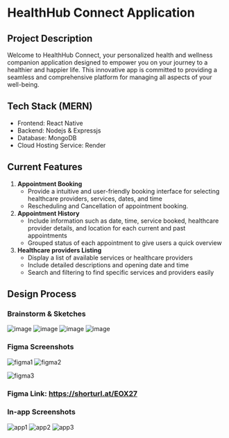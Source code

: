 # HealthHub Connect Application

## Project Description
Welcome to HealthHub Connect, your personalized health and wellness companion application designed to empower you on your journey to a healthier and happier life. This innovative app is committed to providing a seamless and comprehensive platform for managing all aspects of your well-being.

## Tech Stack (MERN)
- Frontend: React Native
- Backend: Nodejs & Expressjs
- Database: MongoDB
- Cloud Hosting Service: Render

## Current Features
1. **Appointment Booking**
   - Provide a intuitive and user-friendly booking interface for selecting healthcare providers, services, dates, and time
   - Rescheduling and Cancellation of appointment booking.
2. **Appointment History**
   - Include information such as date, time, service booked, healthcare provider details, and location for each current and past appointments
   - Grouped status of each appointment to give users a quick overview 
4. **Healthcare providers Listing**
   - Display a list of available services or healthcare providers
   - Include detailed descriptions and opening date and time
   - Search and filtering to find specific services and providers easily

## Design Process 
### Brainstorm & Sketches
![image](https://github.com/Kennn7777777/health_app/assets/74097893/807abae8-280c-460b-aa1c-858a940c6347)
![image](https://github.com/Kennn7777777/health_app/assets/74097893/89555cab-3e4f-448a-befa-ed664606f9c7)
![image](https://github.com/Kennn7777777/health_app/assets/74097893/97b2b157-f965-4968-aa9d-ce87f49a032c)
![image](https://github.com/Kennn7777777/health_app/assets/74097893/3ad6ee3f-23b1-4c83-b5b8-a2fe28b3cfce)


### Figma Screenshots
![figma1](https://github.com/Kennn7777777/health_app/assets/74097893/e4d90eb1-8129-49e7-8eb5-65a6da9e3ff1)
![figma2](https://github.com/Kennn7777777/health_app/assets/74097893/834a6651-a8aa-4bf1-811e-7d5a2d71b439)

![figma3](https://github.com/Kennn7777777/health_app/assets/74097893/2c453542-36a1-4902-b533-5d8b7d053c8f)

### Figma Link: https://shorturl.at/EOX27

### In-app Screenshots
![app1](https://github.com/Kennn7777777/health_app/assets/74097893/fed0cdc2-d505-464e-b8b0-b78c63279e3c)
![app2](https://github.com/Kennn7777777/health_app/assets/74097893/1b98c8bf-70ec-4a75-9621-c4012f0ffb34)
![app3](https://github.com/Kennn7777777/health_app/assets/74097893/0dcb0ec4-ec71-4d38-9c7e-b7f37e8a910c)


